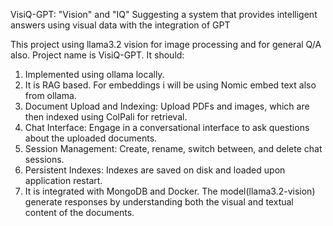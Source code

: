 VisiQ-GPT: "Vision" and "IQ" Suggesting a system that provides intelligent answers using visual data with the integration of GPT

This project using llama3.2 vision for image processing and for general Q/A also.
Project name is VisiQ-GPT.
It should:
1. Implemented using ollama locally.
2. It is RAG based. For embeddings i will be using Nomic embed text also from ollama.
3. Document Upload and Indexing: Upload PDFs and images, which are then indexed using ColPali for retrieval.
4. Chat Interface: Engage in a conversational interface to ask questions about the uploaded documents. 
5. Session Management: Create, rename, switch between, and delete chat sessions.
6. Persistent Indexes: Indexes are saved on disk and loaded upon application restart.
7. It is integrated with MongoDB and Docker.
The model(llama3.2-vision) generate responses by understanding both the visual and textual content of the documents.